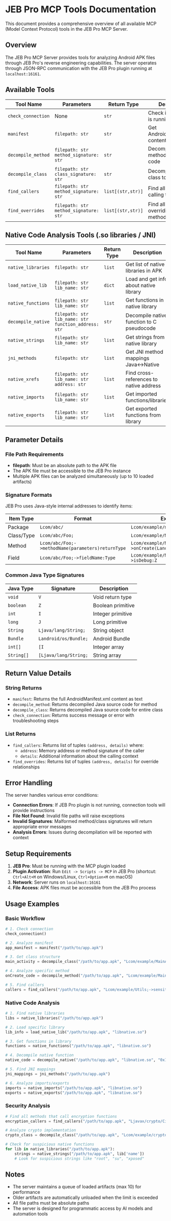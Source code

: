 # JEB Pro MCP Tools Documentation

This document provides a comprehensive overview of all available MCP (Model Context Protocol) tools in the JEB Pro MCP Server.

## Overview

The JEB Pro MCP Server provides tools for analyzing Android APK files through JEB Pro's reverse engineering capabilities. The server operates through JSON-RPC communication with the JEB Pro plugin running at `localhost:16161`.

## Available Tools

| Tool Name | Parameters | Return Type | Description | Example Usage |
|-----------|------------|-------------|-------------|---------------|
| `check_connection` | None | `str` | Check if JEB plugin is running | Use to verify connection |
| `manifest` | `filepath: str` | `str` | Get AndroidManifest.xml content | `manifest("/path/to/app.apk")` |
| `decompile_method` | `filepath: str`<br>`method_signature: str` | `str` | Decompile specific method to Java code | `decompile_method("/path/to/app.apk", "Lcom/example/MainActivity;->onCreate(Landroid/os/Bundle;)V")` |
| `decompile_class` | `filepath: str`<br>`class_signature: str` | `str` | Decompile entire class to Java code | `decompile_class("/path/to/app.apk", "Lcom/example/MainActivity;")` |
| `find_callers` | `filepath: str`<br>`method_signature: str` | `list[(str,str)]` | Find all methods calling this method | `find_callers("/path/to/app.apk", "Lcom/example/Utils;->encrypt(Ljava/lang/String;)Ljava/lang/String;")` |
| `find_overrides` | `filepath: str`<br>`method_signature: str` | `list[(str,str)]` | Find all methods overriding this method | `find_overrides("/path/to/app.apk", "Ljava/lang/Object;->toString()Ljava/lang/String;")` |

## Native Code Analysis Tools (.so libraries / JNI)

| Tool Name | Parameters | Return Type | Description | Example Usage |
|-----------|------------|-------------|-------------|---------------|
| `native_libraries` | `filepath: str` | `list` | Get list of native libraries in APK | `native_libraries("/path/to/app.apk")` |
| `load_native_lib` | `filepath: str`<br>`lib_name: str` | `dict` | Load and get info about native library | `load_native_lib("/path/to/app.apk", "libnative.so")` |
| `native_functions` | `filepath: str`<br>`lib_name: str` | `list` | Get functions in native library | `native_functions("/path/to/app.apk", "libnative.so")` |
| `decompile_native` | `filepath: str`<br>`lib_name: str`<br>`function_address: str` | `str` | Decompile native function to C pseudocode | `decompile_native("/path/to/app.apk", "libnative.so", "0x1000")` |
| `native_strings` | `filepath: str`<br>`lib_name: str` | `list` | Get strings from native library | `native_strings("/path/to/app.apk", "libnative.so")` |
| `jni_methods` | `filepath: str` | `list` | Get JNI method mappings Java↔Native | `jni_methods("/path/to/app.apk")` |
| `native_xrefs` | `filepath: str`<br>`lib_name: str`<br>`address: str` | `list` | Find cross-references to native address | `native_xrefs("/path/to/app.apk", "libnative.so", "0x1000")` |
| `native_imports` | `filepath: str`<br>`lib_name: str` | `list` | Get imported functions/libraries | `native_imports("/path/to/app.apk", "libnative.so")` |
| `native_exports` | `filepath: str`<br>`lib_name: str` | `list` | Get exported functions from library | `native_exports("/path/to/app.apk", "libnative.so")` |

## Parameter Details

### File Path Requirements
- **filepath**: Must be an absolute path to the APK file
- The APK file must be accessible to the JEB Pro instance
- Multiple APK files can be analyzed simultaneously (up to 10 loaded artifacts)

### Signature Formats
JEB Pro uses Java-style internal addresses to identify items:

| Item Type | Format | Example |
|-----------|--------|---------|
| Package | `Lcom/abc/` | `Lcom/example/myapp/` |
| Class/Type | `Lcom/abc/Foo;` | `Lcom/example/MainActivity;` |
| Method | `Lcom/abc/Foo;->methodName(parameters)returnType` | `Lcom/example/MainActivity;->onCreate(Landroid/os/Bundle;)V` |
| Field | `Lcom/abc/Foo;->fieldName:Type` | `Lcom/example/MainActivity;->isDebug:Z` |

### Common Java Type Signatures
| Java Type | Signature | Description |
|-----------|-----------|-------------|
| `void` | `V` | Void return type |
| `boolean` | `Z` | Boolean primitive |
| `int` | `I` | Integer primitive |
| `long` | `J` | Long primitive |
| `String` | `Ljava/lang/String;` | String object |
| `Bundle` | `Landroid/os/Bundle;` | Android Bundle |
| `int[]` | `[I` | Integer array |
| `String[]` | `[Ljava/lang/String;` | String array |

## Return Value Details

### String Returns
- `manifest`: Returns the full AndroidManifest.xml content as text
- `decompile_method`: Returns decompiled Java source code for method
- `decompile_class`: Returns decompiled Java source code for entire class
- `check_connection`: Returns success message or error with troubleshooting steps

### List Returns
- `find_callers`: Returns list of tuples `(address, details)` where:
  - `address`: Memory address or method signature of the caller
  - `details`: Additional information about the calling context
- `find_overrides`: Returns list of tuples `(address, details)` for override relationships

## Error Handling

The server handles various error conditions:

- **Connection Errors**: If JEB Pro plugin is not running, connection tools will provide instructions
- **File Not Found**: Invalid file paths will raise exceptions
- **Invalid Signatures**: Malformed method/class signatures will return appropriate error messages
- **Analysis Errors**: Issues during decompilation will be reported with context

## Setup Requirements

1. **JEB Pro**: Must be running with the MCP plugin loaded
2. **Plugin Activation**: Run `Edit -> Scripts -> MCP` in JEB Pro (shortcut: `Ctrl+Alt+M` on Windows/Linux, `Ctrl+Option+M` on macOS)
3. **Network**: Server runs on `localhost:16161`
4. **File Access**: APK files must be accessible from the JEB Pro process

## Usage Examples

### Basic Workflow
```python
# 1. Check connection
check_connection()

# 2. Analyze manifest
app_manifest = manifest("/path/to/app.apk")

# 3. Get class structure
main_activity = decompile_class("/path/to/app.apk", "Lcom/example/MainActivity;")

# 4. Analyze specific method
onCreate_code = decompile_method("/path/to/app.apk", "Lcom/example/MainActivity;->onCreate(Landroid/os/Bundle;)V")

# 5. Find callers
callers = find_callers("/path/to/app.apk", "Lcom/example/Utils;->sensitiveMethod()V")
```

### Native Code Analysis
```python
# 1. Find native libraries
libs = native_libraries("/path/to/app.apk")

# 2. Load specific library
lib_info = load_native_lib("/path/to/app.apk", "libnative.so")

# 3. Get functions in library
functions = native_functions("/path/to/app.apk", "libnative.so")

# 4. Decompile native function
native_code = decompile_native("/path/to/app.apk", "libnative.so", "0x1000")

# 5. Find JNI mappings
jni_mappings = jni_methods("/path/to/app.apk")

# 6. Analyze imports/exports
imports = native_imports("/path/to/app.apk", "libnative.so")
exports = native_exports("/path/to/app.apk", "libnative.so")
```

### Security Analysis
```python
# Find all methods that call encryption functions
encryption_callers = find_callers("/path/to/app.apk", "Ljavax/crypto/Cipher;->doFinal([B)[B")

# Analyze crypto implementation
crypto_class = decompile_class("/path/to/app.apk", "Lcom/example/crypto/CryptoHelper;")

# Check for suspicious native functions
for lib in native_libraries("/path/to/app.apk"):
    strings = native_strings("/path/to/app.apk", lib['name'])
    # Look for suspicious strings like "root", "su", "xposed"
```

## Notes

- The server maintains a queue of loaded artifacts (max 10) for performance
- Older artifacts are automatically unloaded when the limit is exceeded
- All file paths must be absolute paths
- The server is designed for programmatic access by AI models and automation tools 
